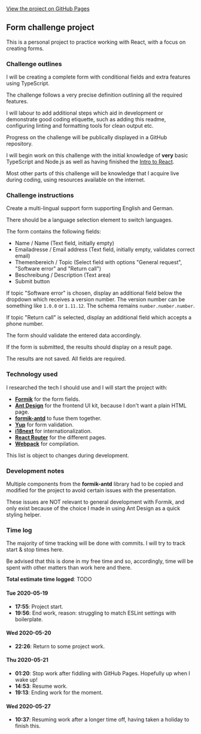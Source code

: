 [View the project on GitHub Pages](https://yoruvo.github.io/form-challenge)

## Form challenge project

This is a personal project to practice working with React, with a focus on creating forms.

### Challenge outlines

I will be creating a complete form with conditional fields and extra features using TypeScript.

The challenge follows a very precise definition outlining all the required features.

I will labour to add additional steps which aid in development or demonstrate good coding etiquette, such
as adding this readme, configuring linting and formatting tools for clean output etc.

Progress on the challenge will be publically displayed in a GitHub repository.

I will begin work on this challenge with the initial knowledge of **very** basic TypeScript and Node.js
as well as having finished the [Intro to React](https://reactjs.org/tutorial/tutorial.html).

Most other parts of this challenge will be knowledge that I acquire live during coding, using resources
available on the internet.

### Challenge instructions

Create a multi-lingual support form supporting English and German.

There should be a language selection element to switch languages.

The form contains the following fields:

* Name / Name (Text field, initially empty)
* Emailadresse / Email address (Text field, initially empty, validates correct email)
* Themenbereich / Topic (Select field with options "General request", "Software error" and "Return call") 
* Beschreibung / Description (Text area)
* Submit button

If topic "Software error" is chosen, display an additional field below the dropdown which receives a version number.
The version number can be something like `1.0.0` or `1.11.12`. The schema remains `number.number.number`. 

If topic "Return call" is selected, display an additional field which accepts a phone number.

The form should validate the entered data accordingly.

If the form is submitted, the results should display on a result page.

The results are not saved. All fields are required.

### Technology used

I researched the tech I should use and I will start the project with:

* [**Formik**](https://jaredpalmer.com/formik) for the form fields.
* [**Ant Design**](https://ant.design/) for the frontend UI kit, because I don't want a plain HTML page.
* [**formik-antd**](https://github.com/jannikbuschke/formik-antd) to fuse them together.
* [**Yup**](https://github.com/jquense/yup) for form validation.
* [**i18next**](https://www.i18next.com/) for internationalization.
* [**React Router**](https://github.com/ReactTraining/react-router) for the different pages.
* [**Webpack**](https://webpack.js.org/) for compilation.

This list is object to changes during development.

### Development notes

Multiple components from the **formik-antd** library had to be copied and modified for the project to avoid
certain issues with the presentation.

These issues are NOT relevant to general development with Formik, and only exist because of the choice I made in
using Ant Design as a quick styling helper.

### Time log

The majority of time tracking will be done with commits. I will try to track start & stop times here.

Be advised that this is done in my free time and so, accordingly, time will be spent with other matters than work here and there.

**Total estimate time logged**: TODO 
 
#### Tue 2020-05-19

* **17:55**: Project start.
* **19:56**: End work, reason: struggling to match ESLint settings with boilerplate. 

#### Wed 2020-05-20

* **22:26**: Return to some project work.

#### Thu 2020-05-21

* **01:20**: Stop work after fiddling with GitHub Pages. Hopefully up when I wake up!
* **14:53**: Resume work.
* **19:13**: Ending work for the moment.

#### Wed 2020-05-27

* **10:37**: Resuming work after a longer time off, having taken a holiday to finish this.
